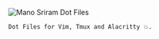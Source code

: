 ![Mano Sriram Dot Files](https://user-images.githubusercontent.com/38112857/128642384-6b0c2ed2-c2c9-4a96-a6c1-0fa858cc8bfd.png)

```
Dot Files for Vim, Tmux and Alacritty 💥.
```
